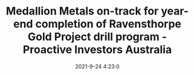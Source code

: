 ---
"title": "Medallion Metals on-track for year-end completion of Ravensthorpe Gold Project drill program - Proactive Investors Australia"
"date": "2021-9-24 4:23:0"
"feed_name": "GOOGLENEWSDRILLING"
"feed_website": "https://news.google.com/search?q=drilling%2Bincident&hl=en-US&gl=US&ceid=US:en"
"feed_rss": "https://news.google.com/rss/search?q=drilling%2Bincident&hl=en-US&gl=US&ceid=US:en"
"link": "https://www.proactiveinvestors.com.au/companies/news/961266/medallion-metals-on-track-for-year-end-completion-of-ravensthorpe-gold-project-drill-program-961266.html"
"file": "_posts/2021-1-1-746da2d578c570df49877da2170083d6fa8226ba.md"
"accident": "0"
"drilling": "0"
"dead": "0"
"injured": "0"
"where": "unknown site"
---